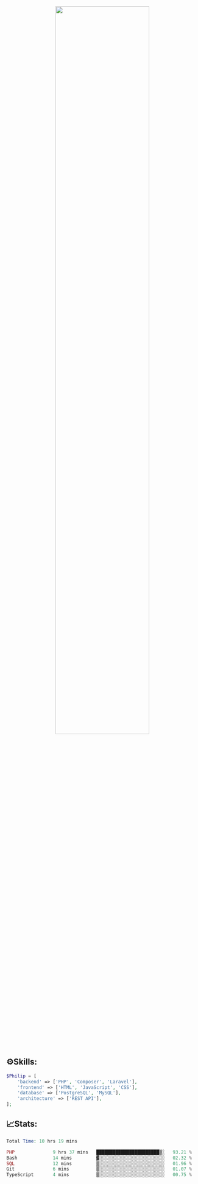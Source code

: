 <div align="center">
<img src="https://readme-typing-svg.demolab.com?font=Inconsolata&weight=500&size=50&duration=4000&pause=300&color=A7A459&center=true&vCenter=true&multiline=true&repeat=false&random=false&width=1300&height=140&lines=Hello,+Привет;I'm+Philip+a+beginner+backend+developer+in+php" width="70%" />
</div>

## ⚙️Skills:
```php
$Philip = [
    'backend' => ['PHP', 'Composer', 'Laravel'],
    'frontend' => ['HTML', 'JavaScript', 'CSS'],
    'database' => ['PostgreSQL', 'MySQL'],
    'architecture' => ['REST API'],
];
```
## 📈Stats:
<!--START_SECTION:waka-->

```PHP
Total Time: 10 hrs 19 mins

PHP              9 hrs 37 mins   ███████████████████████▒░   93.21 %
Bash             14 mins         ▓░░░░░░░░░░░░░░░░░░░░░░░░   02.32 %
SQL              12 mins         ▒░░░░░░░░░░░░░░░░░░░░░░░░   01.96 %
Git              6 mins          ▒░░░░░░░░░░░░░░░░░░░░░░░░   01.07 %
TypeScript       4 mins          ▒░░░░░░░░░░░░░░░░░░░░░░░░   00.75 %
```

<!--END_SECTION:waka-->

